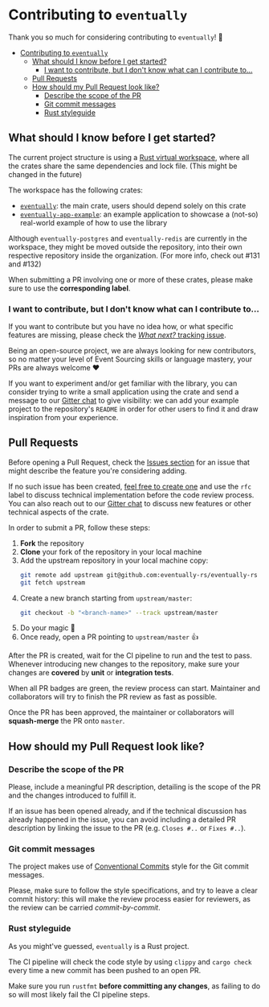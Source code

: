 # Contributing to `eventually`

Thank you so much for considering contributing to `eventually`! :tada:

- [Contributing to `eventually`](#contributing-to-eventually)
  - [What should I know before I get started?](#what-should-i-know-before-i-get-started)
    - [I want to contribute, but I don't know what can I contribute to...](#i-want-to-contribute-but-i-dont-know-what-can-i-contribute-to)
  - [Pull Requests](#pull-requests)
  - [How should my Pull Request look like?](#how-should-my-pull-request-look-like)
    - [Describe the scope of the PR](#describe-the-scope-of-the-pr)
    - [Git commit messages](#git-commit-messages)
    - [Rust styleguide](#rust-styleguide)

## What should I know before I get started?

The current project structure is using a [Rust virtual workspace][workspace],
where all the crates share the same dependencies and lock file.
(This might be changed in the future)

The workspace has the following crates:
- [`eventually`]\: the main crate, users should depend solely on this crate
- [`eventually-app-example`]\: an example application to showcase a (not-so) real-world example of how to use the library

Although `eventually-postgres` and `eventually-redis` are currently in the workspace, they might be moved outside the repository, into their own respective repository inside the organization. (For more info, check out #131 and #132)

When submitting a PR involving one or more of these crates, please make sure to use the **corresponding label**.

### I want to contribute, but I don't know what can I contribute to...

If you want to contribute but you have no idea how, or what specific features are
missing, please check the [_What next?_ tracking issue](https://github.com/eventually-rs/eventually-rs/issues/133).

Being an open-source project, we are always looking for new contributors, so no matter
your level of Event Sourcing skills or language mastery, your PRs are always welcome :heart:

If you want to experiment and/or get familiar with the library, you can consider
trying to write a small application using the crate and send a message to our
[Gitter chat][gitter] to give visibility: we can add your example project to the
repository's `README` in order for other users to find it and draw inspiration
from your experience.

## Pull Requests

Before opening a Pull Request, check the [Issues section][issues] for an issue that might describe the feature you're considering adding.

If no such issue has been created, [feel free to create one][new-issue] and use the `rfc` label to discuss technical
implementation before the code review process. You can also reach out to our [Gitter chat][gitter] to discuss new
features or other technical aspects of the crate.

In order to submit a PR, follow these steps:
1. **Fork** the repository
2. **Clone** your fork of the repository in your local machine
3. Add the upstream repository in your local machine copy:
    ```bash
    git remote add upstream git@github.com:eventually-rs/eventually-rs
    git fetch upstream
    ```
4. Create a new branch starting from `upstream/master`:
    ```bash
    git checkout -b "<branch-name>" --track upstream/master
    ```
5. Do your magic :tada:
6. Once ready, open a PR pointing to `upstream/master` :+1:

After the PR is created, wait for the CI pipeline to run and the test to pass. Whenever introducing new changes to the
repository, make sure your changes are **covered** by **unit** or **integration tests**.

When all PR badges are green, the review process can start.
Maintainer and collaborators will try to finish the PR review as fast as possible.

Once the PR has been approved, the maintainer or collaborators will **squash-merge** the PR onto `master`.

## How should my Pull Request look like?

### Describe the scope of the PR

Please, include a meaningful PR description, detailing is the scope of the PR and the changes
introduced to fulfill it.

If an issue has been opened already, and if the technical discussion has already happened in the issue, you can avoid
including a detailed PR description by linking the issue to the PR (e.g. `Closes #..` or `Fixes #..`).

### Git commit messages

The project makes use of [Conventional Commits][conventional-commits] style for the Git commit messages.

Please, make sure to follow the style specifications, and try to leave a clear commit history: this will make the review
process easier for reviewers, as the review can be carried _commit-by-commit_.

### Rust styleguide

As you might've guessed, `eventually` is a Rust project.

The CI pipeline will check the code style by using `clippy` and `cargo check`
every time a new commit has been pushed to an open PR.

Make sure you run `rustfmt` **before committing any changes**, as failing to do so will most likely fail the CI pipeline steps.

[workspace]: https://doc.rust-lang.org/book/ch14-03-cargo-workspaces.html
[`eventually`]: ./eventually
[`eventually-app-example`]: ./eventually-app-example
[issues]: https://github.com/eventually-rs/eventually-rs/issues
[new-issue]: https://github.com/eventually-rs/eventually-rs/issues/new
[gitter]: https://gitter.im/eventually-rs/community
[conventional-commits]: https://www.conventionalcommits.org/en/v1.0.0/
